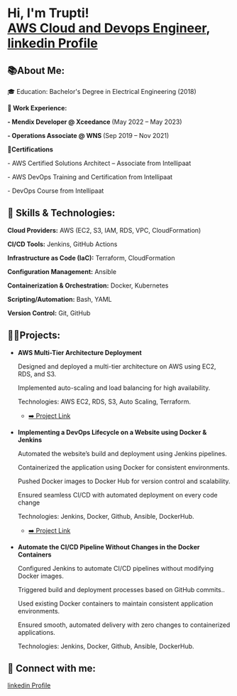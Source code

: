 <h1>Hi, I'm Trupti! <br/><a href="https://github.com/trupti-08">AWS Cloud and Devops Engineer</a>, <a href="https://www.linkedin.com/in/trupti-desai">linkedin Profile</a>
   
<h2>📚About Me:</h2>

   <p>🎓 Education: Bachelor's Degree in Electrical Engineering (2018)</p>
   <p><b>🏢 Work Experience:</b></p>
      <p><b>- Mendix Developer @ Xceedance </b> (May 2022 – May 2023)</p>
      <p><b>- Operations Associate @ WNS </b> (Sep 2019 – Nov 2021)</p>
   <p><b>🚀Certifications</b></p>
      <p>- AWS Certified Solutions Architect – Associate from Intellipaat</p>
      <p>- AWS DevOps Training and Certification from Intellipaat</p>
      <p>- DevOps Course from Intellipaat</p>

<h2>🚀 Skills & Technologies:</h2>
   <p><b>Cloud Providers:</b> AWS (EC2, S3, IAM, RDS, VPC, CloudFormation)</p>
   <p><b>CI/CD Tools:</b> Jenkins, GitHub Actions</p>
   <p><b>Infrastructure as Code (IaC):</b> Terraform, CloudFormation</p>
   <p><b>Configuration Management:</b> Ansible</p>
   <p><b>Containerization & Orchestration:</b> Docker, Kubernetes</p>
   <p><b>Scripting/Automation:</b> Bash, YAML</p>
   <p><b>Version Control:</b> Git, GitHub</p>
      
<h2>👨‍💻Projects:</h2>

- <b>AWS Multi-Tier Architecture Deployment</b>
   <p>Designed and deployed a multi-tier architecture on AWS using EC2, RDS, and S3.</p>
   <p>Implemented auto-scaling and load balancing for high availability.</p>
   <p>Technologies: AWS EC2, RDS, S3, Auto Scaling, Terraform.</p>
  
  - [➡️ Project Link](https://github.com/)

- <b>Implementing a DevOps Lifecycle on a Website using Docker & Jenkins</b>
   <p>Automated the website’s build and deployment using Jenkins pipelines.</p>
   <p>Containerized the application using Docker for consistent environments.</p>
   <p>Pushed Docker images to Docker Hub for version control and scalability.</p>
   <p>Ensured seamless CI/CD with automated deployment on every code change</p>
   <p>Technologies: Jenkins, Docker, Github, Ansible, DockerHub.</p>
   
  - [➡️ Project Link](https://github.com/)
    
- <b>Automate the CI/CD Pipeline Without Changes in the Docker Containers</b>
   <p>Configured Jenkins to automate CI/CD pipelines without modifying Docker images.</p>
   <p>Triggered build and deployment processes based on GitHub commits..</p>
   <p>Used existing Docker containers to maintain consistent application environments.</p>
   <p>Ensured smooth, automated delivery with zero changes to containerized applications.</p>
   <p>Technologies: Jenkins, Docker, Github, Ansible, DockerHub.</p>
   
<h2> 🤳 Connect with me:</h2>
<a href="https://www.linkedin.com/in/trupti-desai">linkedin Profile</a>
<!--
**trupti-08/trupti-08** is a ✨ _special_ ✨ repository because its `README.md` (this file) appears on your GitHub profile.

Here are some ideas to get you started:

- 🔭 I’m currently working on ...
- 🌱 I’m currently learning ...
- 👯 I’m looking to collaborate on ...
- 🤔 I’m looking for help with ...
- 💬 Ask me about ...
- 📫 How to reach me: ...
- 😄 Pronouns: ...
- ⚡ Fun fact: ...
-->
